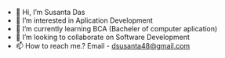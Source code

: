 - 👋 Hi, I’m Susanta Das
- 👀 I’m interested in Aplication Development
- 🌱 I’m currently learning BCA (Bacheler of computer aplication)
- 💞️ I’m looking to collaborate on Software Development
- 📫 How to reach me.? Email - dsusanta48@gmail.com

<!---
Dsusanta48/Dsusanta48 is a ✨ special ✨ repository because its `README.md` (this file) appears on your GitHub profile.
You can click the Preview link to take a look at your changes.
--->
